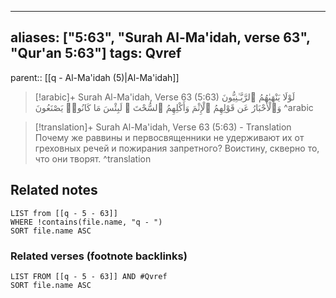 
---
aliases: ["5:63", "Surah Al-Ma'idah, verse 63", "Qur'an 5:63"]
tags: Qvref
---

parent:: [[q - Al-Ma'idah (5)|Al-Ma'idah]]

> [!arabic]+ Surah Al-Ma'idah, Verse 63 (5:63)
> <span class="quran-arabic">لَوْلَا يَنْهَىٰهُمُ ٱلرَّبَّـٰنِيُّونَ وَٱلْأَحْبَارُ عَن قَوْلِهِمُ ٱلْإِثْمَ وَأَكْلِهِمُ ٱلسُّحْتَ ۚ لَبِئْسَ مَا كَانُوا۟ يَصْنَعُونَ</span>
^arabic

> [!translation]+ Surah Al-Ma'idah, Verse 63 (5:63) - Translation
> Почему же раввины и первосвященники не удерживают их от греховных речей и пожирания запретного? Воистину, скверно то, что они творят.
^translation



## Related notes
```dataview
LIST from [[q - 5 - 63]]
WHERE !contains(file.name, "q - ")
SORT file.name ASC
```

### Related verses (footnote backlinks)
```dataview
LIST FROM [[q - 5 - 63]] AND #Qvref
SORT file.name ASC
```


